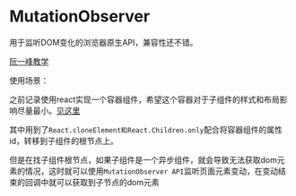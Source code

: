 # MutationObserver

用于监听DOM变化的浏览器原生API，兼容性还不错。

[阮一峰教学](https://javascript.ruanyifeng.com/dom/mutationobserver.html)

使用场景：

之前记录使用react实现一个容器组件，希望这个容器对于子组件的样式和布局影响尽量最小。[见这里](../react/随便写写.md)

其中用到了`React.cloneElement和React.Children.only`配合将容器组件的属性id，转移到子组件的根节点上。

但是在找子组件根节点，如果子组件是一个异步组件，就会导致无法获取dom元素的情况，这时就可以使用`MutationObserver API`监听页面元素变动，在变动结束的回调中就可以获取到子节点的dom元素